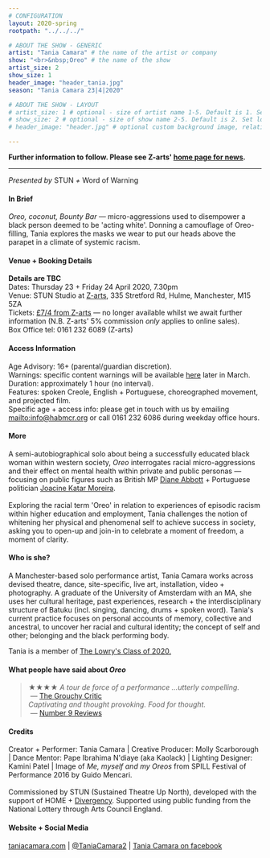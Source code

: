 ```yaml
---
# CONFIGURATION
layout: 2020-spring
rootpath: "../../../"

# ABOUT THE SHOW - GENERIC
artist: "Tania Camara" # the name of the artist or company
show: "<br>&nbsp;Oreo" # the name of the show
artist_size: 2
show_size: 1
header_image: "header_tania.jpg"    
season: "Tania Camara 23|4|2020"

# ABOUT THE SHOW - LAYOUT
# artist_size: 1 # optional - size of artist name 1-5. Default is 1. Set longer names to lower values
# show_size: 2 # optional - size of show name 2-5. Default is 2. Set longer names to lower values
# header_image: "header.jpg" # optional custom background image, relative to current page

---
```

**Further information to follow. Please see Z-arts' <a href="http://www.z-arts.org" target="_blank">home page for news</a>.**           
        
<hr>        
        
*Presented by* STUN *+* Word of Warning       
         
#### In Brief      
*Oreo, coconut, Bounty Bar* — micro-aggressions used to disempower a black person deemed to be 'acting white'. Donning a camouflage of Oreo-filling, Tania explores the masks we wear to put our heads above the parapet in a climate of systemic racism.          
        
#### Venue + Booking Details           
**Details are TBC**        
Dates: Thursday 23 + Friday 24 April 2020, 7.30pm        
Venue: STUN Studio at <a href="http://www.z-arts.org/home/your-visit-to-z-arts/getting-here" target="_blank">Z-arts</a>, 335 Stretford Rd, Hulme, Manchester, M15 5ZA         
Tickets: <a href="http://www.z-arts.org/events/oreo/" target="_blank">£7/4 from Z-arts</a> — no longer available whilst we await further information (N.B. Z-arts' 5% commission *only* applies to online sales).         
Box Office tel: 0161 232 6089 (Z-arts)           
          
#### Access Information        
Age Advisory: 16+ (parental/guardian discretion).<br>Warnings: specific content warnings will be available [here](/warnings) later in March.<br>Duration: approximately 1 hour (no interval).<br>Features: spoken Creole, English + Portuguese, choreographed movement, and projected film.<br>Specific age + access info: please get in touch with us by emailing <mailto:info@habmcr.org> or call 0161 232 6086 during weekday office hours.         
             
#### More         
A semi-autobiographical solo about being a successfully educated black woman within western society, *Oreo* interrogates racial micro-aggressions and their effect on mental health within private and public personas — focusing on public figures such as British MP <a href="http://en.wikipedia.org/wiki/Diane_Abbott" target="_blank">Diane Abbott</a> + Portuguese politician <a href="http://en.wikipedia.org/wiki/Joacine_Katar_Moreira" target="_blank">Joacine Katar Moreira</a>.<br><br>Exploring the racial term 'Oreo' in relation to experiences of episodic racism within higher education and employment, Tania challenges the notion of whitening her physical and phenomenal self to achieve success in society, asking you to open-up and join-in to celebrate a moment of freedom, a moment of clarity.       
         
#### Who is she?        
A Manchester-based solo performance artist, Tania Camara works across devised theatre, dance, site-specific, live art, installation, video + photography. A graduate of the University of Amsterdam with an MA, she uses her cultural heritage, past experiences, research + the interdisciplinary structure of Batuku (incl. singing, dancing, drums + spoken word). Tania's current practice focuses on personal accounts of memory, collective and ancestral, to uncover her racial and cultural identity; the concept of self and other; belonging and the black performing body.           
        
Tania is a member of <a href="http://thelowry.com/about-us/artist-development/class-of-programme" target="_blank">The Lowry's Class of 2020.</a>        
        
#### What people have said about *Oreo*        
>★★★★ *A tour de force of a performance …utterly compelling.*<br>&nbsp;— <a href="http://www.thegrouchycritic.com/oreo-review" target="_blank">The Grouchy Critic</a><br>*Captivating and thought provoking. Food for thought.*<br>&nbsp;— <a href="http://number9reviews.blogspot.com/2020/01/theatre-review-oreo-home-manchester.html" target="_blank">Number 9 Reviews</a>         
         
#### Credits          
Creator + Performer: Tania Camara | Creative Producer: Molly Scarborough | Dance Mentor: Pape Ibrahima N'diaye (aka Kaolack) | Lighting Designer: Kamini Patel | Image of *Me, myself and my Oreos* from SPILL Festival of Performance 2016 by Guido Mencari.<br><br>Commissioned by STUN (Sustained Theatre Up North), developed with the support of HOME + [Divergency](/hab/divergencymcr). Supported using public funding from the National Lottery through Arts Council England.           
        
#### Website + Social Media           
<a href="http://taniacamara.com" target="_blank">taniacamara.com</a> | <a href="http://twitter.com/TaniaCamara2" target="_blank">@TaniaCamara2</a> | <a href="http://www.facebook.com/TaniaCamara.Performance.Artist/" target="_blank">Tania Camara on facebook</a>
